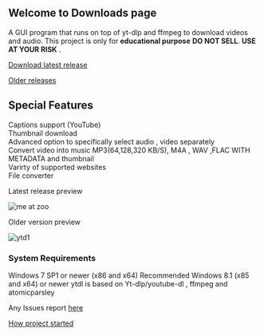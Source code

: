 ## Welcome to Downloads page
A GUI program that runs on top of yt-dlp and ffmpeg to download videos and audio. This project is only for **educational purpose** **DO NOT SELL**. **USE AT YOUR RISK** .

[Download latest release](https://github.com/sourabhkv/ytdl/releases/latest/download/YouTube-dl.GUI.zip)

[Older releases](https://github.com/sourabhkv/ytdl/releases)

<h2>Special Features</h2>
Captions support (YouTube)<br />
Thumbnail download<br />
Advanced option to specifically select audio , video separately<br />
Convert video into music MP3(64,128,320 KB/S), M4A , WAV ,FLAC WITH METADATA and thumbnail<br />
Varirty of supported websites<br />
File converter<br />

Latest release preview

![me at zoo](https://user-images.githubusercontent.com/55890376/169775456-aefaea03-3018-44ab-a281-3355d885ec92.png)




Older version preview

![ytd1](https://user-images.githubusercontent.com/55890376/148569370-37b48559-5333-4686-be6c-22ff97d93473.jpg)

<h3> System Requirements </h3>
Windows 7 SP1 or newer (x86 and x64)
Recommended Windows 8.1 (x85 and x64) or newer
ytdl is based on Yt-dlp/youtube-dl , ffmpeg and atomicparsley

Any Issues report [here](https://github.com/sourabhkv/ytdl/issues)

[How project started](https://github.com/sourabhkv/ytdl#how-development-started-and-was-carried)<br />

